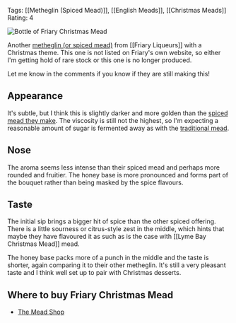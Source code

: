 Tags: [[Metheglin (Spiced Mead)]], [[English Meads]], [[Christmas Meads]]
Rating: 4

![Bottle of Friary Christmas Mead](https://cdn.shopify.com/s/files/1/0927/4856/products/Friary-Liqueurs-christmas-mead3.jpg?v=1437408626)

Another [metheglin (or spiced mead)](/metheglin-spiced-mead/) from
[[Friary Liqueurs]] with a Christmas theme. This one is not listed on
Friary's own website, so either I'm getting hold of rare stock or this one is no longer produced.

Let me know in the comments if you know if they are still making this!

## Appearance

It's subtle, but I think this is slightly darker and more golden than
the [spiced mead they make](/friary-spiced-mead/). The viscosity is
still not the highest, so I'm expecting a reasonable amount of sugar
is fermented away as with the [traditional mead](/friary-traditional-mead/).

## Nose

The aroma seems less intense than their spiced mead and perhaps more
rounded and fruitier. The honey base is more pronounced and forms part of the bouquet rather than being masked by the spice flavours.

## Taste

The initial sip brings a bigger hit of spice than the other spiced
offering. There is a little sourness or citrus-style zest in the
middle, which hints that maybe they have flavoured it as such as is
the case with [[Lyme Bay Christmas Mead]] mead.

The honey base packs more of a punch in the middle and the taste is
shorter, again comparing it to their other metheglin. It's still a
very pleasant taste and I think well set up to pair with Christmas
desserts.

## Where to buy Friary Christmas Mead

* [The Mead Shop](https://www.themeadshop.com/christmas-mead-500ml)
